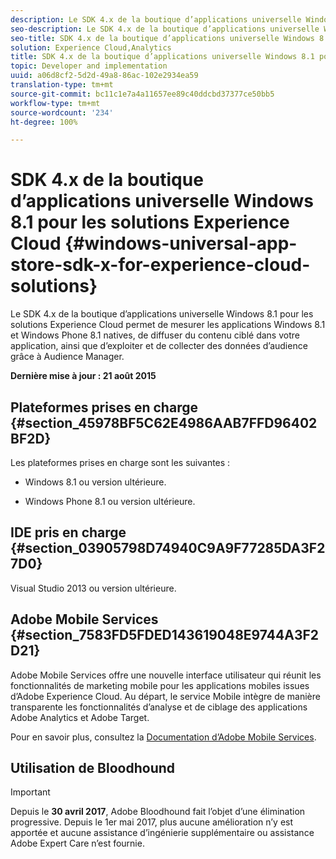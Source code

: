 ```yaml
---
description: Le SDK 4.x de la boutique d’applications universelle Windows 8.1 pour les solutions Experience Cloud permet de mesurer les applications Windows 8.1 et Windows Phone 8.1 natives, de diffuser du contenu ciblé dans votre application, ainsi que d’exploiter et de collecter des données d’audience grâce à Audience Manager.
seo-description: Le SDK 4.x de la boutique d’applications universelle Windows 8.1 pour les solutions Experience Cloud permet de mesurer les applications Windows 8.1 et Windows Phone 8.1 natives, de diffuser du contenu ciblé dans votre application, ainsi que d’exploiter et de collecter des données d’audience grâce à Audience Manager.
seo-title: SDK 4.x de la boutique d’applications universelle Windows 8.1 pour les solutions Experience Cloud
solution: Experience Cloud,Analytics
title: SDK 4.x de la boutique d’applications universelle Windows 8.1 pour les solutions Experience Cloud
topic: Developer and implementation
uuid: a06d8cf2-5d2d-49a8-86ac-102e2934ea59
translation-type: tm+mt
source-git-commit: bc11c1e7a4a11657ee89c40ddcbd37377ce50bb5
workflow-type: tm+mt
source-wordcount: '234'
ht-degree: 100%

---
```



# SDK 4.x de la boutique d’applications universelle Windows 8.1 pour les solutions Experience Cloud {#windows-universal-app-store-sdk-x-for-experience-cloud-solutions}

Le SDK 4.x de la boutique d’applications universelle Windows 8.1 pour les solutions Experience Cloud permet de mesurer les applications Windows 8.1 et Windows Phone 8.1 natives, de diffuser du contenu ciblé dans votre application, ainsi que d’exploiter et de collecter des données d’audience grâce à Audience Manager.

**Dernière mise à jour : 21 août 2015**

## Plateformes prises en charge {#section_45978BF5C62E4986AAB7FFD96402BF2D}

Les plateformes prises en charge sont les suivantes :

* Windows 8.1 ou version ultérieure.

* Windows Phone 8.1 ou version ultérieure.

## IDE pris en charge {#section_03905798D74940C9A9F77285DA3F27D0}

Visual Studio 2013 ou version ultérieure.

## Adobe Mobile Services {#section_7583FD5FDED143619048E9744A3F2D21}

Adobe Mobile Services offre une nouvelle interface utilisateur qui réunit les fonctionnalités de marketing mobile pour les applications mobiles issues d’Adobe Experience Cloud. Au départ, le service Mobile intègre de manière transparente les fonctionnalités d’analyse et de ciblage des applications Adobe Analytics et Adobe Target.

Pour en savoir plus, consultez la [Documentation d’Adobe Mobile Services](/help/using/home.md).

## Utilisation de Bloodhound

>[!IMPORTANT]
>
>Depuis le **30 avril 2017**, Adobe Bloodhound fait l’objet d’une élimination progressive. Depuis le 1er mai 2017, plus aucune amélioration n’y est apportée et aucune assistance d’ingénierie supplémentaire ou assistance Adobe Expert Care n’est fournie.
